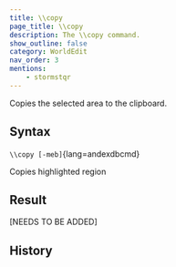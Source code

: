 ```yaml
---
title: \\copy
page_title: \\copy
description: The \\copy command.
show_outline: false
category: WorldEdit
nav_order: 3
mentions:
    - stormstqr
---
```


Copies the selected area to the clipboard.

<CommandDetailsTable
    name="\\copy"
    :categories="[
        'system', 'world', 'server', 'worldedit'
    ]"
    :requiredTags="[
        'canUseChatCommands'
    ]"
    ultraSecurityModeSecurityLevel="moderator"
    version="3.0.2"
    :undoSupported="-2"
    :functional="true"
    :deprecated="false"
/>

## Syntax

`\\copy [-meb]`{lang=andexdbcmd}

<indent>Copies highlighted region</indent>

## Result

[NEEDS TO BE ADDED]

## History
